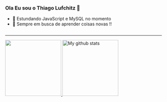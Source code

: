 ### Ola Eu sou o Thiago Lufchitz  👋

- 🌱 Estundando JavaScript e MySQL no momento
- 💬 Sempre em busca de aprender coisas novas !!
<div>
  <img
<div>
  
---
    
<div>
  <a href = "https://github.com/ThiagoLufchitz">
  <img align="180em" height="180em" src ="https://github-readme-stats.vercel.app/api/top-langs/?username=ThiagoLufchitz&layout=compact&langs_count=16&theme=prussian"/>
  <img align="180em" height="180em" src="https://github-readme-streak-stats.herokuapp.com?user=ThiagoLufchitz&theme=prussian&date_format=M%20j%5B%2C%20Y%5D" alt="My github stats" />
<!--  <img height="180em" src = "https://github-readme-stats.vercel.app/api?username=ThiagoLufchitz&show_icons=true&theme=prussian&include_all_commits=true&count_private=true"/> -->
<div>



